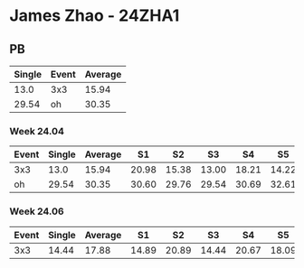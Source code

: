 # James Zhao - 24ZHA1

## PB
|Single|Event|Average|
|----|----|----|
|13.0|3x3|15.94|
|29.54|oh|30.35|
### Week 24.04
|Event|Single|Average|S1|S2|S3|S4|S5|
|-----|-------|------|--|--|--|--|--|
|3x3|13.0|15.94|20.98|15.38|13.00|18.21|14.22|
|oh|29.54|30.35|30.60|29.76|29.54|30.69|32.61|
### Week 24.06
|Event|Single|Average|S1|S2|S3|S4|S5|
|-----|-------|------|--|--|--|--|--|
|3x3|14.44|17.88|14.89|20.89|14.44|20.67|18.09|
